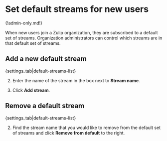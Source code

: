 # Set default streams for new users

{!admin-only.md!}

When new users join a Zulip organization, they are subscribed to a default set
of streams. Organization administrators can control which streams are in that
default set of streams.

## Add a new default stream

{settings_tab|default-streams-list}

2. Enter the name of the stream in the box next to **Stream name**.

3. Click **Add stream**.

## Remove a default stream

{settings_tab|default-streams-list}

2. Find the stream name that you would like to remove from the default set of
streams and click **Remove from default** to the right.
